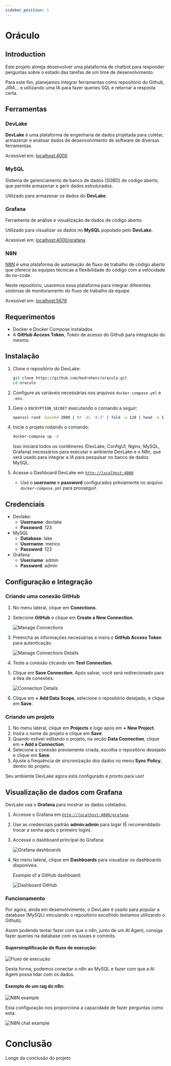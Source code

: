 ```yaml
---
sidebar_position: 1
---
```


# Oráculo

## Introduction

Este projeto almeja desenvolver uma plataforma de chatbot para responder perguntas sobre o estado das tarefas de um time de desenvolvimento.

Para este fim, planejamos integrar ferramentas como repositório do Github, JIRA... e utilizando uma IA para fazer queries SQL e retornar a resposta certa.

## Ferramentas

### DevLake

**DevLake** é uma plataforma de engenharia de dados projetada para coletar, armazenar e analisar dados de desenvolvimento de software de diversas ferramentas.

Acessível em: [localhost:4000](localhost:5678)

### MySQL

Sistema de gerenciamento de banco de dados (SGBD) de código aberto, que permite armazenar e gerir dados estruturados.

Utilizado para armazenar os dados do **DevLake**.

### Grafana

Ferramenta de análise e visualização de dados de código aberto.

Utilizado para visualizar os dados no **MySQL** populado pelo **DevLake**.

Acessível em: [localhost:4000/grafana](localhost:5678)

### N8N

[N8N](https://github.com/n8n-io/n8n) é uma plataforma de automação de fluxo de trabalho de código aberto que oferece às equipes técnicas a flexibilidade do código com a velocidade do no-code.

Neste repositório, usaremos essa plataforma para integrar diferentes sistemas de monitoramento do fluxo de trabalho da equipe.

Acessível em: [localhost:5678](localhost:5678)

## Requerimentos

- Docker e Docker Compose instalados 
- A **GitHub Access Token**, Token de acesso do Github para integração do mesmo.

## Instalação

1. Clone o repositório do DevLake:

   ```sh
   git clone https://github.com/bedrohenr/oraculo.git
   cd oraculo
   ```

2. Configure as variáveis necessárias nos arquivos `docker-compose.yml` e `.env`.

3. Gere o `ENCRYPTION_SECRET` executando o comando a seguir: 

   ```sh
   openssl rand -base64 2000 | tr -dc 'A-Z' | fold -w 128 | head -n 1
   ```

4. Inicie o projeto rodando o comando:

   ```sh
   docker-compose up -d
   ```

   Isso iniciará todos os contêineres (DevLake, ConfigUI, Nginx, MySQL, Grafana) necessários para executar o ambiente DevLake e o N8n, que será usado para integrar a IA para pesquisar no banco de dados MySQL.

5. Acesse o Dashboard DevLake em [`http://localhost:4000`](http://localhost:4000).  
   - Use o **username** e **password** configurados préviamente no arquivo  `docker-compose.yml` para prosseguir.

## Credenciais
   - Devlake:
      - **Username**: devlake
      - **Password**: 123
   - MySQL
      - **Database**: lake
      - **Username**: merico
      - **Password**: 123
   - Grafana
      - **Username**: admin
      - **Password**: admin

## Configuração e Integração

### Criando uma conexão GitHub

1. No menu lateral, clique em **Conections**. 
2. Selecione **GitHub** e clique em **Create a New Connection**.

   ![Manage Connections](./images/manage_connections.png)

3. Preencha as informações necessárias e insira o **GitHub Access Token** para autenticação.

   ![Manage Connections Details](./images/manage_connections_details.png)

4. Teste a conexão clicando em **Test Connection**.  
5. Clique em **Save Connection**. Após salvar, você será redirecionado para a tlea de conexões:

   ![Connection Details](./images/connection_details.png)

6. Clique em **+ Add Data Scope**, selecione o repositório desejado, e clique em  **Save**.

### Criando um projeto

1. No menu lateral, clique em **Projects** e logo após em **+ New Project**.  
2. Insira o nome do projeto e clique em **Save**.  
3. Quando estiver editando o projeto, na seção **Data Connection**, clique em **+ Add a Connection**.  
4. Selecione a conexão previamente criada, escolha o repositório desejado e clique em **Save**.  
5. Ajuste a frequência de sincronização dos dados no menu **Sync Policy**, dentro do projeto.

Seu ambiente DevLake agora está configurado e pronto para uso!

## Visualização de dados com Grafana

DevLake usa o **Grafana** para mostrar os dados coletados.

1. Accesse o Grafana em [`http://localhost:4000/grafana`](http://localhost:4000/grafana).  
2. Use as credenciais padrão **admin:admin** para logar (É recomenddado trocar a senha após o primeiro login).  
3. Accesse o dashboard principal do Grafana:

   ![Grafana dashboards](./images/grafana_dashboards.png)

4. No menu lateral, clique em **Dashboards** para visualizar os dashboards disponíveis.

   Example of a GitHub dashboard:

   ![Dashboard GitHub](./images/dashboard_github.png)

### Funcionamento

Por agora, ainda em desenvolvimento, o DevLake é usado para popular a database (MySQL) vinculando o repositório escolhido (estamos utilizando o Github).

Assim podendo tentar fazer com que o n8n, junto de um AI Agent, consiga fazer queries na database com os issues e commits.

#### Supersimplificação do fluxo de execução:

   ![Fluxo de execução](./images/executional_flow_visualization.png)


Desta forma, podemos conectar o n8n ao MySQL e fazer com que a AI Agent possa lidar com os dados. 

#### Exemplo de um rag do n8n:

   ![N8N example](./images/n8n_example.png)

Esta configuração nos proporciona a capacidade de fazer perguntas como esta:

   ![N8N chat example](./images/n8n_chat_example.png)

# Conclusão

Longe da conclusão do projeto

